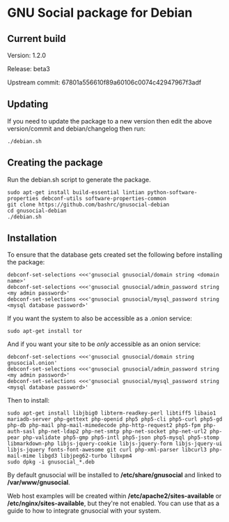 GNU Social package for Debian
=============================

Current build
-------------

Version: 1.2.0

Release: beta3

Upstream commit: 67801a556610f89a60106c0074c42947967f3adf

Updating
--------

If you need to update the package to a new version then edit the above version/commit and debian/changelog then run:

    ./debian.sh

Creating the package
--------------------

Run the debian.sh script to generate the package.

    sudo apt-get install build-essential lintian python-software-properties debconf-utils software-properties-common
    git clone https://github.com/bashrc/gnusocial-debian
    cd gnusocial-debian
    ./debian.sh

Installation
------------

To ensure that the database gets created set the following before installing the package:

    debconf-set-selections <<<'gnusocial gnusocial/domain string <domain name>'
    debconf-set-selections <<<'gnusocial gnusocial/admin_password string <my admin password>'
    debconf-set-selections <<<'gnusocial gnusocial/mysql_password string <mysql database password>'

If you want the system to also be accessible as a .onion service:

    sudo apt-get install tor

And if you want your site to be _only_ accessible as an onion service:

    debconf-set-selections <<<'gnusocial gnusocial/domain string gnusocial.onion'
    debconf-set-selections <<<'gnusocial gnusocial/admin_password string <my admin password>'
    debconf-set-selections <<<'gnusocial gnusocial/mysql_password string <mysql database password>'

Then to install:

    sudo apt-get install libjbig0 libterm-readkey-perl libtiff5 libaio1 mariadb-server php-gettext php-openid php5 php5-cli php5-curl php5-gd php-db php-mail php-mail-mimedecode php-http-request2 php5-fpm php-auth-sasl php-net-ldap2 php-net-smtp php-net-socket php-net-url2 php-pear php-validate php5-gmp php5-intl php5-json php5-mysql php5-stomp libmarkdown-php libjs-jquery-cookie libjs-jquery-form libjs-jquery-ui libjs-jquery fonts-font-awesome git curl php-xml-parser libcurl3 php-mail-mime libgd3 libjpeg62-turbo libxpm4
    sudo dpkg -i gnusocial_*.deb

By default gnusocial will be installed to **/etc/share/gnusocial** and linked to **/var/www/gnusocial**.

Web host examples will be created within **/etc/apache2/sites-available** or **/etc/nginx/sites-available**, but they're not enabled. You can use that as a guide to how to integrate gnusocial with your system.

